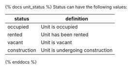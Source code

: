 {% docs unit_status %}
Status can have the following values:

| status         | definition                                       |
|----------------|--------------------------------------------------|
| occupied       | Unit is occupied                                 |
| rented         | Unit has been rented                             |
| vacant         | Unit is vacant                                   |
| construction   | Unit is undergoing construction                  |
{% enddocs %}